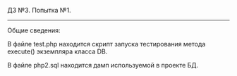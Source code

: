 ﻿
 ДЗ №3. Попытка №1.
 __________________________________________________________________________________________________
 Общие сведения:
 
В файле test.php находится скрипт запуска тестирования метода execute() экземпляра класса DB.

В файле php2.sql находится дамп используемой в проекте БД.
